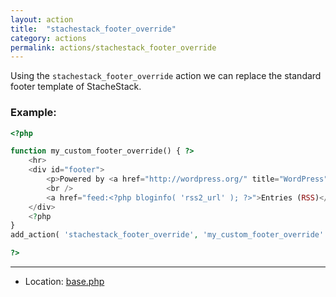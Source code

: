 ```yaml
---
layout: action
title:  "stachestack_footer_override"
category: actions
permalink: actions/stachestack_footer_override
---
```


Using the `stachestack_footer_override` action we can replace the standard footer template of StacheStack.

### Example:

```php
<?php

function my_custom_footer_override() { ?>
	<hr>
	<div id="footer">
		<p>Powered by <a href="http://wordpress.org/" title="WordPress">WordPress</a></p>
		<br />
		<a href="feed:<?php bloginfo( 'rss2_url' ); ?>">Entries (RSS)</a>
	</div>
	<?php
}
add_action( 'stachestack_footer_override', 'my_custom_footer_override' );

?>
```

<hr>

* Location: [base.php](https://github.com/StacheStack/StacheStack/blob/master/base.php)